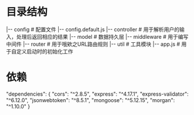 # 目录结构
|-- config     # 配置文件
	|-- config.default.js
|-- controller # 用于解析用户的输入，处理后返回相应的结果
|-- model      # 数据持久层
|-- middleware # 用于编写中间件
|-- router     # 用于哦欸之URL路由规则
|-- util       # 工具模块
|-- app.js     # 用于自定义启动时的初始化工作

# 依赖
 "dependencies": {
    "cors": "^2.8.5",
    "express": "^4.17.1",
    "express-validator": "^6.12.0",
    "jsonwebtoken": "^8.5.1",
    "mongoose": "^5.12.15",
    "morgan": "^1.10.0"
  }